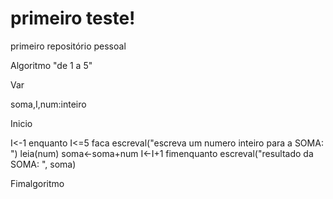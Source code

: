 # primeiro teste!
 primeiro repositório pessoal

 Algoritmo "de 1 a 5"

Var

 soma,I,num:inteiro

Inicio

 I<-1
 enquanto I<=5 faca
   escreval("escreva um numero inteiro para a SOMA: ")
   leia(num)
   soma<-soma+num
   I<-I+1
 fimenquanto
 escreval("resultado da SOMA: ", soma)

Fimalgoritmo
